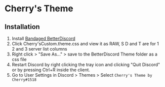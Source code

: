 # Cherry's Theme


## Installation
1. Install [Bandaged BetterDiscord](https://github.com/rauenzi/BetterDiscordApp/releases/latest)
2. Click Cherry'sCustom.theme.css and view it as RAW, S D and T are for 1 2 and 3 server list columns
3. Right click > "Save As..." > save to the BetterDiscord Theme folder as a css file
4. Restart Discord by right clicking the tray icon and clicking "Quit Discord" or by pressing Ctrl+R inside the client.
5. Go to User Settings in Discord > Themes > Select `Cherry's Theme by Cherry#1518`